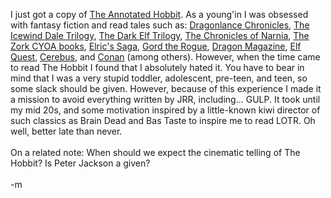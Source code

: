 I just got a copy of <a href="http://www.amazon.com/exec/obidos/tg/detail/-/0618134700/qid=1076442684//ref=sr_8_xs_ap_i1_xgl14/104-0706079-0483121?v=glance&s=books&n=507846">The Annotated Hobbit</a>.  As a young'in I was obsessed with fantasy fiction and read tales such as: <a href="http://www.amazon.com/exec/obidos/tg/detail/-/0880386525/qid=1076442838//ref=sr_8_xs_ap_i7_xgl14/104-0706079-0483121?v=glance&s=books&n=507846">Dragonlance Chronicles</a>, <a href="http://www.amazon.com/exec/obidos/ASIN/078691811X/qid=1076442931/sr=2-1/ref=sr_2_1/104-0706079-0483121">The Icewind Dale Trilogy</a>, <a href="http://www.amazon.com/exec/obidos/tg/detail/-/0786915889/ref=pd_sim_books_1/104-0706079-0483121?v=glance&s=books">The Dark Elf Trilogy</a>, <a href="http://www.amazon.com/exec/obidos/tg/detail/-/0064471195/qid=/sr=/ref=cm_lm_asin/104-0706079-0483121?v=glance">The Chronicles of Narnia</a>, <a href="http://www.amazon.com/exec/obidos/tg/detail/-/0812579755/qid=1076443184/sr=1-4/ref=sr_1_4/104-0706079-0483121?v=glance&s=books">The Zork CYOA books</a>, <a href="http://www.amazon.com/exec/obidos/tg/detail/-/0441203981/qid=1076443487/sr=5-1/ref=cm_lm_asin/104-0706079-0483121?v=glance">Elric's Saga</a>, <a href="http://www.amazon.com/exec/obidos/tg/detail/-/0425113736/qid=1076443618//ref=sr_8_xs_ap_i1_xgl14/104-0706079-0483121?v=glance&s=books&n=507846">Gord the Rogue</a>, <a href="http://www.amazon.com/exec/obidos/tg/detail/-/B00006KC4D/qid=1076443702/sr=1-1/ref=sr_1_1/104-0706079-0483121?v=glance&s=magazines">Dragon Magazine</a>, <a href="http://www.amazon.com/exec/obidos/ASIN/1401201288/qid=1076443918/sr=2-1/ref=sr_2_1/104-0706079-0483121">Elf Quest</a>, <a href="http://www.amazon.com/exec/obidos/tg/detail/-/0919359086/qid=1076443994/sr=1-1/ref=sr_1_1/104-0706079-0483121?v=glance&s=books">Cerebus</a>, and <a href="http://www.amazon.com/exec/obidos/tg/detail/-/1593070160/qid=1076444026/sr=1-4/ref=sr_1_4/104-0706079-0483121?v=glance&s=books">Conan</a> (among others).  However, when the time came to read The Hobbit I found that I absolutely hated it.  You have to bear in mind that I was a very stupid toddler, adolescent, pre-teen, and teen, so some slack should be given.  However, because of this experience I made it a mission to avoid everything written by JRR, including... GULP.  It took until my mid 20s, and some motivation inspired by a little-known kiwi director of such classics as Brain Dead and Bas Taste to inspire me to read LOTR.  Oh well, better late than never.
<br />
<br />On a related note: When should we expect the cinematic telling of The Hobbit?  Is Peter Jackson a given?
<br />
<br />-m
<br />